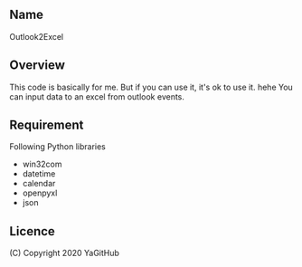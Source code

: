 ## Name
Outlook2Excel

## Overview
This code is basically for me. But if you can use it, it's ok to use it. hehe
You can input data to an excel from outlook events.

## Requirement
Following Python libraries

- win32com
- datetime
- calendar
- openpyxl
- json
 
## Licence
(C) Copyright 2020 YaGitHub
